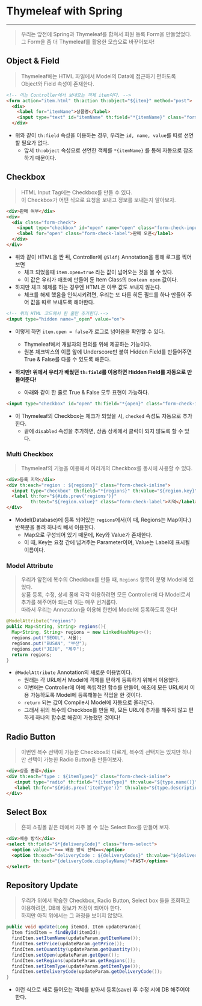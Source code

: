 # Thymeleaf with Spring
---
> 우리는 앞전에 Spring과 Thymeleaf를 합쳐서 회원 등록 Form을 만들었었다.  
> 그 Form을 좀 더 Thymeleaf를 활용한 모습으로 바꾸어보자!  

## Object & Field
> Thymeleaf에는 HTML 파일에서 Model의 Data에 접근하기 편하도록  
> Object와 Field 속성이 존재한다.  

```HTML
<!-- 이는 Controller에서 보내오는 객체 item이다. -->
<form action="item.html" th:action th:object="${item}" method="post">
  <div>
    <label for="itemName">상품명</label>
    <input type="text" id="itemName" th:field="*{itemName}" class="form-control" placeholder="이름을 입력하세요">
  </div>
```
- 위와 같이 ```th:field``` 속성을 이용하는 경우, 우리는 ```id, name, value```를 따로 선언할 필요가 없다.
  - 앞서 ```th:object``` 속성으로 선언한 객체를 ```*{itemName}``` 를 통해 자동으로 참조하기 때문이다.

## Checkbox
> HTML Input Tag에는 Checkbox를 만들 수 있다.  
> 이 Checkbox가 어떤 식으로 요청을 보내고 정보를 보내는지 알아보자.  

```HTML
<div>판매 여부</div>
<div>
  <div class="form-check">
    <input type="checkbox" id="open" name="open" class="form-check-input">
    <label for="open" class="form-check-label">판매 오픈</label>
  </div>
</div>
```
- 위와 같이 HTML을 짠 뒤, Controller에 ```@Sl4fj``` Annotation을 통해 로그를 찍어보면
  - 체크 되었을때 ```item.open=true``` 라는 값이 넘어오는 것을 볼 수 있다.
  - 이 값은 우리가 애초에 만들어 둔 Item Class의 ```Boolean open``` 값이다.
- 하지만 체크 해제를 하는 경우엔 HTML은 아무 값도 보내지 않는다.
  - 체크를 해제 했음을 인식시키려면, 우리는 또 다른 히든 필드를 하나 만들어 주어 값을 따로 보내도록 해야한다.  

```HTML
<!-- 위의 HTML 코드에서 한 줄만 추가한다.-->
<input type="hidden name="_open" value="on">
```
- 이렇게 하면 ```item.open = false```가 로그로 넘어옴을 확인할 수 있다.
  - Thymeleaf에서 개발자의 편의를 위해 제공하는 기능이다.
  - 원본 체크박스의 이름 앞에 Underscore만 붙여 Hidden Field를 만들어주면 True & False를 다룰 수 있도록 해준다.

- __하지만! 위에서 우리가 배웠던 ```th:field```를 이용하면 Hidden Field를 자동으로 만들어준다!__
  - 아래와 같이 한 줄로 True & False 모두 표현이 가능하다.
```HTML
<input type="checkbox" id="open" th:field="*{open}" class="form-check-input">
```
- 이 Thymeleaf의 Checkbox는 체크가 되었을 시, ```checked``` 속성도 자동으로 추가한다.
  - 끝에 ```disabled``` 속성을 추가하면, 상품 상세에서 클릭이 되지 않도록 할 수 있다.

### Multi Checkbox
> Thymeleaf의 기능을 이용해서 여러개의 Checkbox를 동시에 사용할 수 있다.  

```HTML
<div>등록 지역</div>
<div th:each="region : ${regions}" class="form-check-inline">
  <input type="checkbox" th:field="*{regions}" th:value="${region.key}" class="form-check-input">
  <label th:for="${#ids.prev('regions')}"
         th:text="${region.value}" class="form-check-label">지역</label>
</div>
```
- Model(Database)에 등록 되어있는 ```regions```에서(이 때, Regions는 Map이다.) 반복문을 돌려 하나씩 빼서 이용한다.
  - Map으로 구성되어 있기 때문에, Key와 Value가 존재한다.
  - 이 때, Key는 요청 간에 넘겨주는 Parameter이며, Value는 Label에 표시될 이름이다.

### Model Attribute
> 우리가 앞전에 복수의 Checkbox를 만들 때, ```Regions``` 항목이 분명 Model에 있었다.  
> 상품 등록, 수정, 상세 폼에 각각 이용하려면 모든 Controller에 다 Model로서 추가를 해주어야 되는데 이는 매우 번거롭다.  
> 따라서 우리는 Annotation을 이용해 한번에 Model에 등록하도록 한다!  

```Java
@ModelAttribute("regions")
public Map<String, String> regions(){
  Map<String, String> regions = new LinkedHashMap<>();
  regions.put("SEOUL", 서울);
  regions.put("BUSAN", "부산");
  regions.put("JEJU", "제주");
  return regions;
}
```
- ```@ModelAttribute``` Annotation의 새로운 이용법이다.
  - 원래는 각 URL에서 Model에 객체를 편하게 등록하기 위해서 이용했다.
  - 이번에는 Controller에 아예 독립적인 함수를 만들어, 애초에 모든 URL에서 이용 가능하도록 Model에 등록해놓는 작업을 한 것이다.
  - ```return``` 되는 값이 Compile시 Model에 자동으로 올라간다. 
  - 그래서 위의 복수의 Checkbox를 만들 때, 모든 URL에 추가를 해주지 않고 편하게 하나의 함수로 해결이 가능했던 것이다!

## Radio Button
> 이번엔 복수 선택이 가능한 Checkbox와 다르게, 복수의 선택지는 있지만 하나만 선택이 가능한 Radio Button을 만들어보자.  

```HTML
<div>상품 종류</div>
<div th:each="type : ${itemTypes}" class="form-check-inline">
   <input type="radio" th:field="*{itemType}" th:value="${type.name()}" class="form-check-input">
   <label th:for="${#ids.prev('itemType')}" th:value="${type.description}" class="form-check-label">BOOK</label>
</div>
```

## Select Box
> 흔히 쇼핑몰 같은 데에서 자주 볼 수 있는 Select Box를 만들어 보자.  

```HTML
<div>배송 방식</div>
<select th:field="$*{deliveryCode}" class="form-select">
  <option value="">== 배송 방식 선택==</option>
  <option th:each="deliveryCode : ${deliveryCodes}" th:value="${deliveryCode.code}"
          th:text="{deliveryCode.displayName}">FAST</option>
</select>
```

## Repository Update
> 우리가 위에서 학습한 Checkbox, Radio Button, Select box 들을 조회하고 이용하려면, DB에 정보가 저장이 되어야 한다.  
> 하지만 아직 위에서는 그 과정을 보이지 않았다.  

```Java
public void update(Long itemId, Item updateParam){
  Item findItem = findById(itemId);
  findItem.setItemName(updateParam.getItemName());
  findItem.setPrice(updateParam.getPrice());
  findItem.setQuantity(updateParam.getQuantity());
  findItem.setOpen(updateParam.getOpen());
  findItem.setRegions(updateParam.getRegions());
  findItem.setItemType(updateParam.getItemType());
  findItem.setDeliveryCode(updateParam.getDeliveryCode());
}
```

- 이런 식으로 새로 들어오는 객체를 받아서 등록(save) 후 수정 시에 DB  해주어야 한다.

